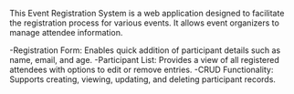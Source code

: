 This Event Registration System is a web application designed to facilitate the registration process for various events. It allows event organizers to manage attendee information.

-Registration Form: Enables quick addition of participant details such as name, email, and age.
-Participant List: Provides a view of all registered attendees with options to edit or remove entries.
-CRUD Functionality: Supports creating, viewing, updating, and deleting participant records.